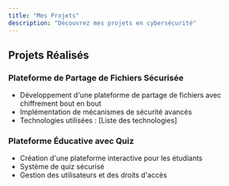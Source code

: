 ```yaml
---
title: "Mes Projets"
description: "Découvrez mes projets en cybersécurité"
---
```


## Projets Réalisés

### Plateforme de Partage de Fichiers Sécurisée
- Développement d'une plateforme de partage de fichiers avec chiffrement bout en bout
- Implémentation de mécanismes de sécurité avancés
- Technologies utilisées : [Liste des technologies]

### Plateforme Éducative avec Quiz
- Création d'une plateforme interactive pour les étudiants
- Système de quiz sécurisé
- Gestion des utilisateurs et des droits d'accès 